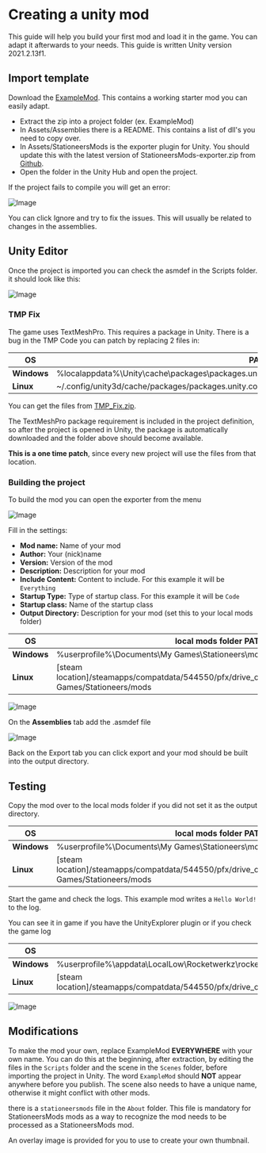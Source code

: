 # Creating a unity mod

This guide will help you build your first mod and load it in the game. You can adapt it afterwards to your needs.
This guide is written Unity version 2021.2.13f1.

## Import template
Download the [ExampleMod](ExampleMod.zip). This contains a working starter mod you can easily adapt.

- Extract the zip into a project folder (ex. ExampleMod)
- In Assets/Assemblies there is a README. This contains a list of dll's you need to copy over.
- In Assets/StationeersMods is the exporter plugin for Unity. You should update this with the latest version of StationeersMods-exporter.zip from [Github](https://github.com/jixxed/StationeersMods/releases).
- Open the folder in the Unity Hub and open the project.

If the project fails to compile you will get an error:

![Image](import_error.png)

You can click Ignore and try to fix the issues. This will usually be related to changes in the assemblies.

## Unity Editor 
Once the project is imported you can check the asmdef in the Scripts folder. it should look like this:

![Image](asmdef.png)

### TMP Fix
The game uses TextMeshPro. This requires a package in Unity. There is a bug in the TMP Code you can patch by replacing 2 files in:  

| OS | PATH |
| ------------- | ------------- |
|**Windows**|%localappdata%\Unity\cache\packages\packages.unity.com\com.unity.textmeshpro@3.0.6\Scripts\Runtime|
|**Linux**|~/.config/unity3d/cache/packages/packages.unity.com/com.unity.textmeshpro@3.0.6/Scripts/Runtime|

You can get the files from [TMP_Fix.zip](TMP_Fix.zip).

The TextMeshPro package requirement is included in the project definition, so after the project is opened in Unity, the package is automatically downloaded and the folder above should become available.

**This is a one time patch**, since every new project will use the files from that location.

### Building the project
To build the mod you can open the exporter from the menu

![Image](export_menu.png)

Fill in the settings:

- **Mod name:** Name of your mod
- **Author:** Your (nick)name
- **Version:** Version of the mod
- **Description:** Description for your mod
- **Include Content:** Content to include. For this example it will be `Everything`
- **Startup Type:** Type of startup class. For this example it will be `Code`
- **Startup class:** Name of the startup class
- **Output Directory:** Description for your mod (set this to your local mods folder)

| OS | local mods folder PATH |
| ------------- | ------------- |
|**Windows**|%userprofile%\Documents\My Games\Stationeers\mods|
|**Linux**|[steam location]/steamapps/compatdata/544550/pfx/drive_c/users/steamuser/Documents/My Games/Stationeers/mods|
![Image](export_settings1.png)

On the **Assemblies** tab add the .asmdef file

![Image](export_settings2.png)

Back on the Export tab you can click export and your mod should be built into the output directory.

## Testing

Copy the mod over to the local mods folder if you did not set it as the output directory.

| OS | local mods folder PATH |
| ------------- | ------------- |
|**Windows**|%userprofile%\Documents\My Games\Stationeers\mods|
|**Linux**|[steam location]/steamapps/compatdata/544550/pfx/drive_c/users/steamuser/Documents/My Games/Stationeers/mods|

Start the game and check the logs. This example mod writes a `Hello World!` to the log.

You can see it in game if you have the UnityExplorer plugin or if you check the game log

| OS | log file PATH |
| ------------- | ------------- |
|**Windows**|%userprofile%\appdata\LocalLow\Rocketwerkz\rocketstation\Player.log|
|**Linux**|[steam location]/steamapps/compatdata/544550/pfx/drive_c/users/steamuser/AppData/LocalLow/Rocketwerkz/rocketstation/Player.log|
![Image](load_success.png)

## Modifications

To make the mod your own, replace ExampleMod **EVERYWHERE** with your own name. 
You can do this at the beginning, after extraction, by editing the files in the `Scripts` folder and the scene in the `Scenes` folder, before importing the project in Unity. 
The word `ExampleMod` should **NOT** appear anywhere before you publish. The scene also needs to have a unique name, otherwise it might conflict with other mods.

there is a `stationeersmods` file in the `About` folder. This file is mandatory for StationeersMods mods as a way to recognize the mod needs to be processed as a StationeersMods mod.

An overlay image is provided for you to use to create your own thumbnail.